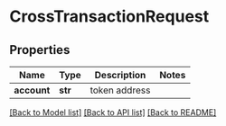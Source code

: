 # CrossTransactionRequest

## Properties
Name | Type | Description | Notes
------------ | ------------- | ------------- | -------------
**account** | **str** | token address | 

[[Back to Model list]](../README.md#documentation-for-models) [[Back to API list]](../README.md#documentation-for-api-endpoints) [[Back to README]](../README.md)


